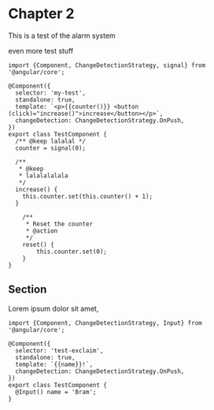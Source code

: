 # Chapter 2

This is a test of the alarm system

even more test stuff

```ts,angular,collapsed
import {Component, ChangeDetectionStrategy, signal} from '@angular/core';

@Component({
  selector: 'my-test',
  standalone: true,
  template: `<p>{{counter()}} <button (click)="increase()">increase</button></p>`,
  changeDetection: ChangeDetectionStrategy.OnPush,
})
export class TestComponent {
  /** @keep lalalal */
  counter = signal(0);

  /**
   * @keep
   * lalalalalala
   */
  increase() {
    this.counter.set(this.counter() + 1);
  }

	/**
	 * Reset the counter
	 * @action
	 */
	reset() {
		this.counter.set(0);
	}
}
```

## Section

Lorem ipsum dolor sit amet, <test-exclaim></test-exclaim>

```ts,angular,no-insert
import {Component, ChangeDetectionStrategy, Input} from '@angular/core';

@Component({
  selector: 'test-exclaim',
  standalone: true,
  template: `{{name}}!`,
  changeDetection: ChangeDetectionStrategy.OnPush,
})
export class TestComponent {
  @Input() name = 'Bram';
}
```
